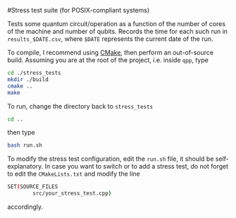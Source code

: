 #Stress test suite (for POSIX-compliant systems) 

Tests some quantum circuit/operation as a function of the number of cores of
the machine and number of qubits. Records the time for each such run in
`results_$DATE.csv`, where `$DATE` represents the current date of the run.

To compile, I recommend using [CMake](http://www.cmake.org), then perform an
out-of-source build. Assuming you are
at the root of the project, i.e. inside `qpp`, type

```bash
cd ./stress_tests
mkdir ./build
cmake ..
make
```

To run, change the directory back to `stress_tests` 

```bash
cd ..
```

then type

```bash
bash run.sh
```

To modify the stress test configuration, edit the `run.sh` file, it should be
self-explanatory. In case you want to switch or to add a stress test, do not forget
to edit the `CMakeLists.txt` and modify the line 

```bash
SET(SOURCE_FILES
        src/your_stress_test.cpp)
```        
accordingly.